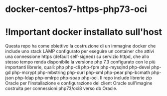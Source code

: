 
# docker-centos7-https-php73-oci
# !Important docker installato sull'host <br>
 
Questa repo ha come obiettivo la costruzione di un immagine docker che include uno stack LAMP configurato per eseguire un container che attivi una connessione https (default self-signed) su servizio httpd, che allo stesso tempo renda disponibile la versione php 7.3 configurato con le più importanti librerie, quali:
 php php-cli php-fpm php-mysqlnd  php-devel php-gd php-mcrypt php-mbstring php-curl php-xml php-pear php-bcmath php-json php-ldap php-xmlrpc php-soap php-oci.
Il repo include librerie zip Oracle per l'installazione e configurazione del client Oracle sull'imagine costruita per connessioni php73/oci8 verso db Oracle.


 
